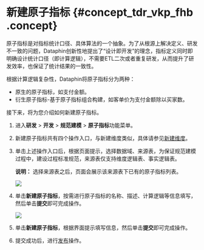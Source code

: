 # 新建原子指标 {#concept_tdr_vkp_fhb .concept}

原子指标是对指标统计口径、具体算法的一个抽象。为了从根源上解决定义、研发不一致的问题，Dataphin创新性地提出了“设计即开发”的理念，指标定义同时即明确设计统计口径（即计算逻辑），不需要ETL二次或者重复研发，从而提升了研发效率，也保证了统计结果的一致性。

根据计算逻辑复杂性，Dataphin将原子指标分为两种：

-   原生的原子指标，如支付金额。
-   衍生原子指标-基于原子指标组合构建，如客单价为支付金额除以买家数。

接下来，将为您介绍如何新建原子指标。

1.  进入**研发** \> **开发** \> **规范建模** \> **原子指标**功能菜单。
2.  新建原子指标共有四个操作入口，与新建维度类似，具体请参见[新建维度](cn.zh-CN/用户指南/数据建模研发/规范定义-维度/新建维度.md#)。
3.  单击上述操作入口后，根据页面提示，选择数据域、来源表，为保证规范建模过程中，建设过程标准规范，来源表仅支持维度逻辑表、事实逻辑表。

    **说明：** 选择来源表之后，页面会展示该来源表下已有的原子指标列表。

    ![](http://static-aliyun-doc.oss-cn-hangzhou.aliyuncs.com/assets/img/150122/155599247141796_zh-CN.png)

4.  单击**新建原子指标**，按需进行原子指标的名称、描述、计算逻辑等信息填写，然后单击**提交**即可完成操作。

    ![](http://static-aliyun-doc.oss-cn-hangzhou.aliyuncs.com/assets/img/150122/155599247141798_zh-CN.png)

5.  单击**新建原子指标**，根据界面提示填写信息，然后单击**提交**即可完成操作。
6.  提交成功后，进行[发布](cn.zh-CN/用户指南/发布管理/发布.md#)操作。

